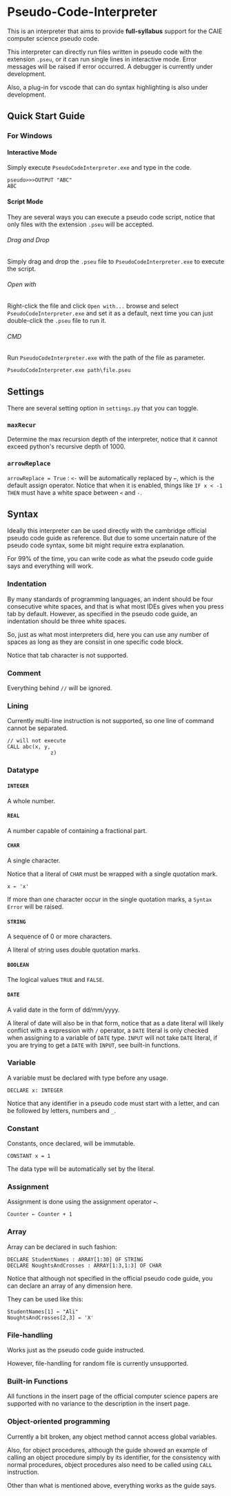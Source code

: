 # Pseudo-Code-Interpreter
This is an interpreter that aims to provide **full-syllabus** support for the CAIE computer science pseudo code.

This interpreter can directly run files written in pseudo code with the extension `.pseu`, or it can run single lines in interactive mode. Error messages will be raised if error occurred. A debugger is currently under development.

Also, a plug-in for vscode that can do syntax highlighting is also under development.
## Quick Start Guide
### For Windows
#### Interactive Mode
Simply execute `PseudoCodeInterpreter.exe` and type in the code.

    pseudo>>>OUTPUT "ABC"
    ABC

#### Script Mode
They are several ways you can execute a pseudo code script, notice that only files with the extension `.pseu` will be accepted.
###### Drag and Drop
Simply drag and drop the `.pseu` file to `PseudoCodeInterpreter.exe` to execute the script.
###### Open with
Right-click the file and click `Open with...` browse and select `PseudoCodeInterpreter.exe` and set it as a default, next time you can just double-click the `.pseu` file to run it.
###### CMD
Run `PseudoCodeInterpreter.exe` with the path of the file as parameter.

    PseudoCodeInterpreter.exe path\file.pseu

## Settings
There are several setting option in `settings.py` that you can toggle.
### `maxRecur`
Determine the max recursion depth of the interpreter, notice that it cannot exceed python's recursive depth of 1000.

### `arrowReplace`
`arrowReplace = True` : `<-` will be automatically replaced by `←`, which is  the default assign operator. Notice that when it is enabled, things like `IF x < -1 THEN` must have a white space between `<` and `-`.

## Syntax
Ideally this interpreter can be used directly with the cambridge official pseudo code guide as reference. But due to some uncertain nature of the pseudo code syntax, some bit might require extra explanation.

For 99% of the time, you can write code as what the pseudo code guide says and everything will work.

### Indentation   
By many standards of programming languages, an indent should be four consecutive white spaces, and that is what most IDEs gives when you press tab by default. However, as specified in the pseudo code guide, an indentation should be three white spaces.

So, just as what most interpreters did, here you can use any number of spaces as long as they are consist in one specific code block.

Notice that tab character is not supported.

### Comment
Everything behind `//` will be ignored.

### Lining
Currently multi-line instruction is not supported, so one line of command cannot be separated.

    // will not execute
    CALL abc(x, y,
                  z)

### Datatype
#### `INTEGER`
A whole number.
#### `REAL`
A number capable of containing a fractional part.
#### `CHAR`
A single character.

Notice that a literal of `CHAR` must be wrapped with a single quotation mark.

    x ← 'x'

If more than one character occur in the single quotation marks, a `Syntax Error` will be raised.
#### `STRING`
A sequence of 0 or more characters.

A literal of string uses double quotation marks.
#### `BOOLEAN`
The logical values `TRUE` and `FALSE`.
#### `DATE`
A valid date in the form of dd/mm/yyyy.

A literal of date will also be in that form, notice that as a date literal will likely conflict with a expression with `/` operator, a `DATE` literal is only checked when assigning to a variable of `DATE` type. `INPUT` will not take `DATE` literal, if you are trying to get a `DATE` with `INPUT`, see built-in functions.
### Variable
A variable must be declared with type before any usage.

    DECLARE x: INTEGER

Notice that any identifier in a pseudo code must start with a letter, and can be followed by letters, numbers and `_`.
### Constant
Constants, once declared, will be immutable.

    CONSTANT x = 1

The data type will be automatically set by the literal.
### Assignment
Assignment is done using the assignment operator `←`.

    Counter ← Counter + 1

### Array
Array can be declared in such fashion:

    DECLARE StudentNames : ARRAY[1:30] OF STRING
    DECLARE NoughtsAndCrosses : ARRAY[1:3,1:3] OF CHAR

Notice that although not specified in the official pseudo code guide, you can declare an array of any dimension here.

They can be used like this:

    StudentNames[1] ← "Ali"
    NoughtsAndCrosses[2,3] ← ꞌXꞌ

### File-handling
Works just as the pseudo code guide instructed.

However, file-handling for random file is currently unsupported.

### Built-in Functions
All functions in the insert page of the official computer science papers are supported with no variance to the description in the insert page.

### Object-oriented programming
Currently a bit broken, any object method cannot access global variables.

Also, for object procedures, although the guide showed an example of calling an object procedure simply by its identifier, for the consistency with normal procedures, object procedures also need to be called using `CALL` instruction.

Other than what is mentioned above, everything works as the guide says.    